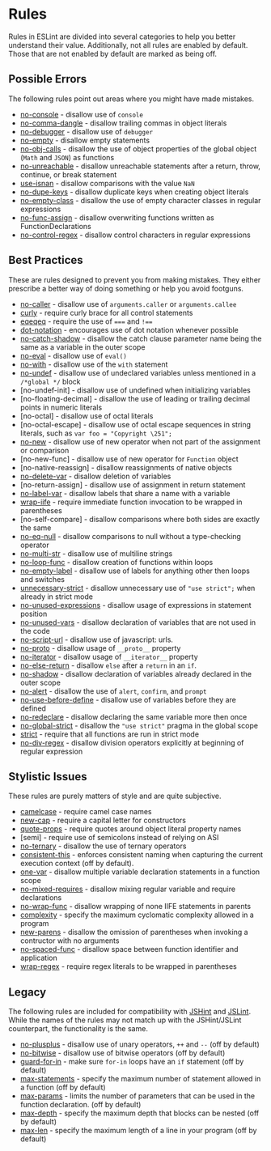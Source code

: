 # Rules

Rules in ESLint are divided into several categories to help you better understand their value. Additionally, not all rules are enabled by default. Those that are not enabled by default are marked as being off.

## Possible Errors

The following rules point out areas where you might have made mistakes.

* [no-console](no-console.md) - disallow use of `console`
* [no-comma-dangle](no-comma-dangle.md) - disallow trailing commas in object literals
* [no-debugger](no-debugger.md) - disallow use of `debugger`
* [no-empty](no-empty.md) - disallow empty statements
* [no-obj-calls](no-obj-calls.md) - disallow the use of object properties of the global object (`Math` and `JSON`) as functions
* [no-unreachable](no-unreachable.md) - disallow unreachable statements after a return, throw, continue, or break statement
* [use-isnan](use-isnan.md) - disallow comparisons with the value `NaN`
* [no-dupe-keys](no-dupe-keys.md) - disallow duplicate keys when creating object literals
* [no-empty-class](no-empty-class.md) - disallow the use of empty character classes in regular expressions
* [no-func-assign](no-func-assign.md) - disallow overwriting functions written as FunctionDeclarations
* [no-control-regex](no-control-regex.md) - disallow control characters in regular expressions

## Best Practices

These are rules designed to prevent you from making mistakes. They either prescribe a better way of doing something or help you avoid footguns.

* [no-caller](no-caller.md) - disallow use of `arguments.caller` or `arguments.callee`
* [curly](curly.md) - require curly brace for all control statements
* [eqeqeq](eqeqeq.md) - require the use of `===` and `!==`
* [dot-notation](dot-notation.md) - encourages use of dot notation whenever possible
* [no-catch-shadow](no-catch-shadow.md) - disallow the catch clause parameter name being the same as a variable in the outer scope
* [no-eval](no-eval.md) - disallow use of `eval()`
* [no-with](no-with.md) - disallow use of the `with` statement
* [no-undef](no-undef.md) - disallow use of undeclared variables unless mentioned in a `/*global */` block
* [no-undef-init] - disallow use of undefined when initializing variables
* [no-floating-decimal] - disallow the use of leading or trailing decimal points in numeric literals
* [no-octal] - disallow use of octal literals
* [no-octal-escape] - disallow use of octal escape sequences in string literals, such as `var foo = "Copyright \251";`
* [no-new](no-new.md) - disallow use of new operator when not part of the assignment or comparison
* [no-new-func] - disallow use of new operator for `Function` object
* [no-native-reassign] - disallow reassignments of native objects
* [no-delete-var](no-delete-var.md) - disallow deletion of variables
* [no-return-assign] - disallow use of assignment in return statement
* [no-label-var](no-label-var.md) - disallow labels that share a name with a variable
* [wrap-iife](wrap-iife.md) - require immediate function invocation to be wrapped in parentheses
* [no-self-compare] - disallow comparisons where both sides are exactly the same
* [no-eq-null](no-eq-null.md) - disallow comparisons to null without a type-checking operator
* [no-multi-str](no-multi-str.md) - disallow use of multiline strings
* [no-loop-func](no-loop-func.md) - disallow creation of functions within loops
* [no-empty-label](no-empty-label.md) - disallow use of labels for anything other then loops and switches
* [unnecessary-strict](unnecessary-strict.md) - disallow unnecessary use of `"use strict";` when already in strict mode
* [no-unused-expressions](no-unused-expressions.md) - disallow usage of expressions in statement position
* [no-unused-vars](no-unused-vars.md) - disallow declaration of variables that are not used in the code
* [no-script-url](no-script-url.md) - disallow use of javascript: urls.
* [no-proto](no-proto.md) - disallow usage of `__proto__` property
* [no-iterator](no-iterator.md) - disallow usage of `__iterator__` property
* [no-else-return](no-else-return.md) - disallow `else` after a `return` in an `if`.
* [no-shadow](no-shadow.md) - disallow declaration of variables already declared in the outer scope
* [no-alert](no-alert.md) - disallow the use of `alert`, `confirm`, and `prompt`
* [no-use-before-define](no-use-before-define.md) - disallow use of variables before they are defined
* [no-redeclare](no-redeclare.md) - disallow declaring the same variable more then once
* [no-global-strict](no-global-strict.md) - disallow the `"use strict"` pragma in the global scope
* [strict](strict.md) - require that all functions are run in strict mode
* [no-div-regex](no-div-regex.md) - disallow division operators explicitly at beginning of regular expression

## Stylistic Issues

These rules are purely matters of style and are quite subjective.

* [camelcase](camelcase.md) - require camel case names
* [new-cap](new-cap.md) - require a capital letter for constructors
* [quote-props](quote-props.md) - require quotes around object literal property names
* [semi] - require use of semicolons instead of relying on ASI
* [no-ternary](no-ternary.md) - disallow the use of ternary operators
* [consistent-this](consistent-this.md) - enforces consistent naming when capturing the current execution context (off by default).
* [one-var](one-var.md) - disallow multiple variable declaration statements in a function scope
* [no-mixed-requires](no-mixed-requires.md) - disallow mixing regular variable and require declarations
* [no-wrap-func](no-wrap-func.md) - disallow wrapping of none IIFE statements in parents
* [complexity](complexity.md) - specify the maximum cyclomatic complexity allowed in a program
* [new-parens](new-parens.md) - disallow the omission of parentheses when invoking a contructor with no arguments
* [no-spaced-func](no-spaced-func.md) - disallow space between function identifier and application
* [wrap-regex](wrap-regex.md) - require regex literals to be wrapped in parentheses

## Legacy

The following rules are included for compatibility with [JSHint](http://jshint.com/) and [JSLint](http://jslint.com/). While the names of the rules may not match up with the JSHint/JSLint counterpart, the functionality is the same.

* [no-plusplus](no-plusplus.md) - disallow use of unary operators, `++` and `--` (off by default)
* [no-bitwise](no-bitwise.md) - disallow use of bitwise operators (off by default)
* [guard-for-in](guard-for-in.md) - make sure `for-in` loops have an `if` statement (off by default)
* [max-statements](max-statements.md) - specify the maximum number of statement allowed in a function (off by default)
* [max-params](max-params.md) - limits the number of parameters that can be used in the function declaration. (off by default)
* [max-depth](max-depth.md) - specify the maximum depth that blocks can be nested (off by default)
* [max-len](max-len.md) - specify the maximum length of a line in your program (off by default)
